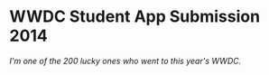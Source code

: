 WWDC Student App Submission 2014
================================
*I'm one of the 200 lucky ones who went to this year's WWDC.*
